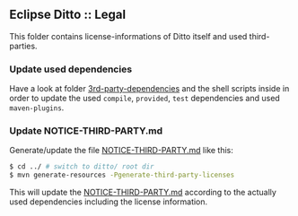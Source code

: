 ## Eclipse Ditto :: Legal

This folder contains license-informations of Ditto itself and used third-parties.

### Update used dependencies

Have a look at folder [3rd-party-dependencies](3rd-party-dependencies) and the shell scripts inside in order to update
the used `compile`, `provided`, `test` dependencies and used `maven-plugins`.

### Update NOTICE-THIRD-PARTY.md

Generate/update the file [NOTICE-THIRD-PARTY.md](NOTICE-THIRD-PARTY.md) like this:

```bash
$ cd ../ # switch to ditto/ root dir
$ mvn generate-resources -Pgenerate-third-party-licenses
``` 

This will update the [NOTICE-THIRD-PARTY.md](NOTICE-THIRD-PARTY.md) according to the actually used dependencies 
including the license information.
